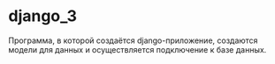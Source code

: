 # django_3

Программа,  в которой создаётся django-приложение, создаются модели для данных и осуществляется подключение к базе данных.
